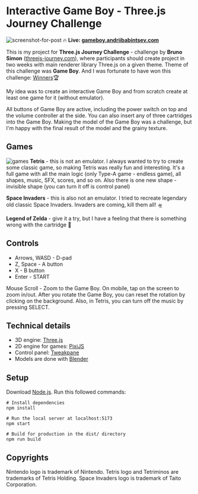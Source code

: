 # Interactive Game Boy - Three.js Journey Challenge
![screenshot-for-post](https://github.com/Snokke/game-boy-challenge/assets/36459180/339a94c1-4a83-406e-9a56-829173cd136d)
🔥 **Live: [gameboy.andriibabintsev.com](https://gameboy.andriibabintsev.com/)**

This is my project for **Three.js Journey Challenge** - challenge by **Bruno Simon** ([threejs-journey.com](https://threejs-journey.com/)), where participants should create project in two weeks with main renderer library Three.js on a given theme. Theme of this challenge was **Game Boy**. And I was fortunate to have won this challenge: [Winners](https://threejs-journey.com/challenges/001-game-boy)🏆

My idea was to create an interactive Game Boy and from scratch create at least one game for it (without emulator).

All buttons of Game Boy are active, including the power switch on top and the volume controller at the side. You can also insert any of three cartridges into the Game Boy.
Making the model of the Game Boy was a challenge, but I'm happy with the final result of the model and the grainy texture.

## Games
![games](https://github.com/Snokke/game-boy-challenge/assets/36459180/c1cde4d1-63da-4899-844b-1cecd10edb91)
**Tetris** - this is not an emulator. I always wanted to try to create some classic game, so making Tetris was really fun and interesting. It's a full game with all the main logic (only Type-A game - endless game), all shapes, music, SFX, scores, and so on. Also there is one new shape - invisible shape (you can turn it off is control panel)

**Space Invaders** - this is also not an emulator. I tried to recreate legendary old classic Space Invaders. Invaders are coming, kill them all! 🛸

**Legend of Zelda** - give it a try, but I have a feeling that there is something wrong with the cartridge 👀

## Controls
- Arrows, WASD - D-pad
- Z, Space - A button
- X - B button
- Enter - START

Mouse Scroll - Zoom to the Game Boy. On mobile, tap on the screen to zoom in/out. After you rotate the Game Boy, you can reset the rotation by clicking on the background. Also, in Tetris, you can turn off the music by pressing SELECT.

## Technical details
- 3D engine: [Three.js](https://threejs.org/)
- 2D engine for games: [PixiJS](https://pixijs.com/)
- Control panel: [Tweakpane](https://cocopon.github.io/tweakpane/)
- Models are done with [Blender](https://www.blender.org/)

## Setup
Download [Node.js](https://nodejs.org/en/download). Run this followed commands:

```
# Install dependencies
npm install

# Run the local server at localhost:5173
npm start

# Build for production in the dist/ directory
npm run build
```

## Copyrights
Nintendo logo is trademark of Nintendo.
Tetris logo and Tetriminos are trademarks of Tetris Holding.
Space Invaders logo is trademark of Taito Corporation.
